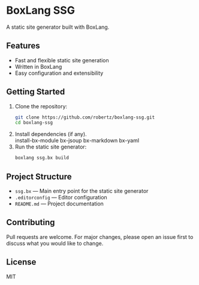 # BoxLang SSG

A static site generator built with BoxLang.

## Features
- Fast and flexible static site generation
- Written in BoxLang
- Easy configuration and extensibility

## Getting Started

1. Clone the repository:
   ```sh
   git clone https://github.com/robertz/boxlang-ssg.git
   cd boxlang-ssg
   ```
2. Install dependencies (if any).\
   install-bx-module bx-jsoup bx-markdown bx-yaml
3. Run the static site generator:
   ```sh
   boxlang ssg.bx build
   ```

## Project Structure
- `ssg.bx` — Main entry point for the static site generator
- `.editorconfig` — Editor configuration
- `README.md` — Project documentation

## Contributing
Pull requests are welcome. For major changes, please open an issue first to discuss what you would like to change.

## License
MIT
